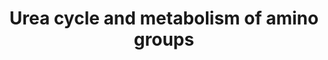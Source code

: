 ---
annotations:
- id: PW:0000076
  parent: classic metabolic pathway
  type: Pathway Ontology
  value: urea cycle pathway
authors:
- L.M.Ferrante
- MaintBot
- Thomas
- Khanspers
- AdrienDefay
- Mkutmon
- Egonw
- DeSl
- IreneHemel
- Finterly
citedin:
- link: PMC8155553
  title: 'Heterogeneity

    of Lipid and Protein Cartilage Profiles

    Associated with Human Osteoarthritis with or without Type 2 Diabetes

    Mellitus (2021)'
description: 'The urea cycle (also known as the ornithine cycle) is a cycle of biochemical
  reactions that produces urea ((NH2)2CO) from ammonia (NH3). This cycle occurs in
  ureotelic organisms. The urea cycle converts highly toxic ammonia to urea for excretion.
  This cycle was the first metabolic cycle to be discovered (Hans Krebs and Kurt Henseleit,
  1932), five years before the discovery of the TCA cycle. The urea cycle takes place
  primarily in the liver and, to a lesser extent, in the kidneys.  Amino acid catabolism
  results in waste ammonia. All animals need a way to excrete this product. Most aquatic
  organisms, or ammonotelic organisms, excrete ammonia without converting it. Ammonia
  is toxic, but upon excretion from aquatic species, it is diluted by the water outside
  the organism. Organisms that cannot easily and safely remove nitrogen as ammonia
  convert it to a less toxic substance such as urea or uric acid. The urea cycle mainly
  occurs in the liver. The urea produced by the liver is then released into the bloodstream
  where it travels to the kidneys and is ultimately excreted in urine. In species
  including birds and most insects, the ammonia is converted into uric acid or its
  urate salt, which is excreted in solid form. Source description: [https://en.wikipedia.org/wiki/Urea_cycle
  Wikipedia]  Proteins on this pathway have targeted assays available via the [https://assays.cancer.gov/available_assays?wp_id=WP497
  CPTAC Assay Portal].'
last-edited: 2021-06-17
ndex: 155ea1bb-da0f-11eb-b666-0ac135e8bacf
organisms:
- Homo sapiens
redirect_from:
- /index.php/Pathway:WP497
- /instance/WP497
- /instance/WP497_r119105
revision: r119105
schema-jsonld:
- '@context': https://schema.org/
  '@id': https://wikipathways.github.io/pathways/WP497.html
  '@type': Dataset
  creator:
    '@type': Organization
    name: WikiPathways
  description: 'The urea cycle (also known as the ornithine cycle) is a cycle of biochemical
    reactions that produces urea ((NH2)2CO) from ammonia (NH3). This cycle occurs
    in ureotelic organisms. The urea cycle converts highly toxic ammonia to urea for
    excretion. This cycle was the first metabolic cycle to be discovered (Hans Krebs
    and Kurt Henseleit, 1932), five years before the discovery of the TCA cycle. The
    urea cycle takes place primarily in the liver and, to a lesser extent, in the
    kidneys.  Amino acid catabolism results in waste ammonia. All animals need a way
    to excrete this product. Most aquatic organisms, or ammonotelic organisms, excrete
    ammonia without converting it. Ammonia is toxic, but upon excretion from aquatic
    species, it is diluted by the water outside the organism. Organisms that cannot
    easily and safely remove nitrogen as ammonia convert it to a less toxic substance
    such as urea or uric acid. The urea cycle mainly occurs in the liver. The urea
    produced by the liver is then released into the bloodstream where it travels to
    the kidneys and is ultimately excreted in urine. In species including birds and
    most insects, the ammonia is converted into uric acid or its urate salt, which
    is excreted in solid form. Source description: [https://en.wikipedia.org/wiki/Urea_cycle
    Wikipedia]  Proteins on this pathway have targeted assays available via the [https://assays.cancer.gov/available_assays?wp_id=WP497
    CPTAC Assay Portal].'
  keywords:
  - (S)-1-Pyrroline-5-carboxylate
  - 1.2.1.38
  - 1.2.1.46
  - 2.3.1.35
  - 2.6.1.11
  - 2.6.1.69
  - 2.7.2.8
  - 2.7.3.1
  - 3.5.1.16
  - 3.5.1.5
  - 3.5.1.54
  - 3.5.1.59
  - 3.5.2.10
  - 3.5.2.14
  - 3.5.3.3
  - 3.5.4.21
  - 6.3.4.6
  - ACY1
  - ALDH18A1
  - ARG1
  - ARG2
  - ASL
  - ASS
  - Arginine
  - CKB
  - CKM
  - CO2
  - CPS1
  - Carbamoyl
  - Creatine
  - Creatinine
  - Formaldehyde
  - Formate
  - Fumarate
  - GAMT
  - GATM
  - GLUD1
  - Guanidinoacetate
  - L-Aspartate
  - L-Citrulline
  - L-Glutamate
  - L-Glutamate 5-semialdehyde
  - L-Ornithine
  - L-Proline
  - L-glutamyl
  - N-(L-Arginino)succinate
  - N-Acetyl-L-glutamate
  - N-Acetyl-glutamate
  - N-Carbamoylsarcosine
  - N-Methylhydantoin
  - N2-Acetyl-L-ornithine
  - NAGS
  - NH3
  - OAT
  - ODC1
  - OTC
  - PYCR1
  - PYCRL
  - Phosphoguanidinoacetate
  - Putrescine
  - SARDH
  - SMS
  - SRM
  - Sarcosine
  - Spermidine
  - Spermine
  - Urea
  - Urea-1-carboxylate
  - creatine-P
  license: CC0
  name: Urea cycle and metabolism of amino groups
seo: CreativeWork
title: Urea cycle and metabolism of amino groups
wpid: WP497
---